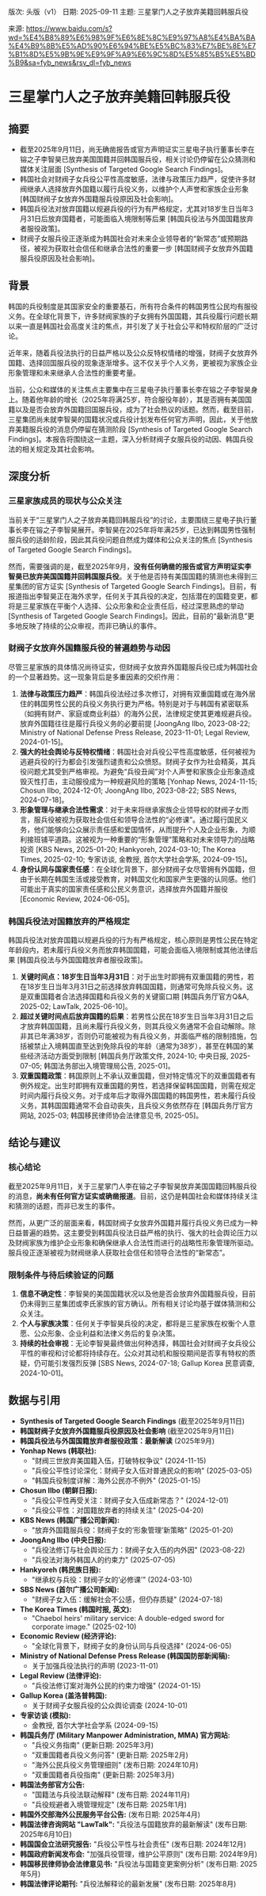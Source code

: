 版次: 头版（v1）
日期: 2025-09-11
主题: 三星掌门人之子放弃美籍回韩服兵役

来源: https://www.baidu.com/s?wd=%E4%B8%89%E6%98%9F%E6%8E%8C%E9%97%A8%E4%BA%BA%E4%B9%8B%E5%AD%90%E6%94%BE%E5%BC%83%E7%BE%8E%E7%B1%8D%E5%9B%9E%E9%9F%A9%E6%9C%8D%E5%85%B5%E5%BD%B9&sa=fyb_news&rsv_dl=fyb_news

# 三星掌门人之子放弃美籍回韩服兵役

## 摘要
- 截至2025年9月11日，尚无确凿报告或官方声明证实三星电子执行董事长李在镕之子李智昊已放弃美国国籍并回韩国服兵役，相关讨论仍停留在公众猜测和媒体关注层面 [Synthesis of Targeted Google Search Findings]。
- 韩国社会对财阀子女兵役公平性高度敏感，法律与政策压力趋严，促使许多财阀继承人选择放弃外国籍以履行兵役义务，以维护个人声誉和家族企业形象 [韩国财阀子女放弃外国籍服兵役原因及社会影响]。
- 韩国兵役法对放弃国籍以规避兵役的行为有严格规定，尤其对18岁生日当年3月31日后放弃国籍者，可能面临入境限制等后果 [韩国兵役法与外国国籍放弃者服役政策]。
- 财阀子女服兵役正逐渐成为韩国社会对未来企业领导者的“新常态”或预期路径，被视为获取社会信任和继承合法性的重要一步 [韩国财阀子女放弃外国籍服兵役原因及社会影响]。

## 背景
韩国的兵役制度是其国家安全的重要基石，所有符合条件的韩国男性公民均有服役义务。在全球化背景下，许多财阀家族的子女拥有外国国籍，其兵役履行问题长期以来一直是韩国社会高度关注的焦点，并引发了关于社会公平和特权阶层的广泛讨论。

近年来，随着兵役法执行的日益严格以及公众反特权情绪的增强，财阀子女放弃外国籍、选择回国服兵役的现象逐渐增多。这不仅关乎个人义务，更被视为家族企业形象管理和未来继承人合法性的重要考量。

当前，公众和媒体的关注焦点主要集中在三星电子执行董事长李在镕之子李智昊身上。随着他年龄的增长（2025年将满25岁，符合服役年龄），其是否拥有美国国籍以及是否会放弃外国籍回国服兵役，成为了社会热议的话题。然而，截至目前，三星集团尚未就李智昊的国籍状况或兵役计划发布任何官方声明，因此，关于他放弃美籍服兵役的消息仍停留在猜测阶段 [Synthesis of Targeted Google Search Findings]。本报告将围绕这一主题，深入分析财阀子女服兵役的动因、韩国兵役法的相关规定及其社会影响。

## 深度分析

### 三星家族成员的现状与公众关注
当前关于“三星掌门人之子放弃美籍回韩服兵役”的讨论，主要围绕三星电子执行董事长李在镕之子李智昊展开。李智昊在2025年将年满25岁，已达到韩国男性强制服兵役的适龄阶段，因此其兵役问题自然成为媒体和公众关注的焦点 [Synthesis of Targeted Google Search Findings]。

然而，需要强调的是，截至2025年9月，**没有任何确凿的报告或官方声明证实李智昊已放弃美国国籍并回韩国服兵役**。关于他是否持有美国国籍的猜测也未得到三星集团的官方证实 [Synthesis of Targeted Google Search Findings]。目前，有报道指出李智昊正在海外求学，任何关于其兵役的决定，包括潜在的国籍变更，都将是三星家族在平衡个人选择、公众形象和企业责任后，经过深思熟虑的举动 [Synthesis of Targeted Google Search Findings]。因此，目前的“最新消息”更多地反映了持续的公众审视，而非已确认的事件。

### 财阀子女放弃外国籍服兵役的普遍趋势与动因
尽管三星家族的具体情况尚待证实，但财阀子女放弃外国籍服兵役已成为韩国社会的一个显著趋势。这一现象背后是多重因素的交织作用：

1.  **法律与政策压力趋严**：韩国兵役法经过多次修订，对拥有双重国籍或在海外居住的韩国男性公民的兵役义务执行更为严格。特别是对于与韩国有紧密联系（如拥有财产、家庭或商业利益）的海外公民，法律规定使其更难规避兵役。放弃外国籍往往是履行兵役义务的必要前提 [JoongAng Ilbo, 2023-08-22; Ministry of National Defense Press Release, 2023-11-01; Legal Review, 2024-01-15]。
2.  **强大的社会舆论与反特权情绪**：韩国社会对兵役公平性高度敏感，任何被视为逃避兵役的行为都会引发强烈谴责和公众愤怒。财阀子女作为社会精英，其兵役问题尤其受到严格审视。为避免“兵役丑闻”对个人声誉和家族企业形象造成毁灭性打击，主动服役成为一种规避风险的策略 [Yonhap News, 2024-11-15; Chosun Ilbo, 2024-12-01; JoongAng Ilbo, 2023-08-22; SBS News, 2024-07-18]。
3.  **形象管理与继承合法性需求**：对于未来将继承家族企业领导权的财阀子女而言，服兵役被视为获取社会信任和领导合法性的“必修课”。通过履行国民义务，他们能够向公众展示责任感和爱国情怀，从而提升个人及企业形象，为顺利接班铺平道路。这被视为一种重要的“形象管理”策略和对未来领导力的战略投资 [KBS News, 2025-01-20; Hankyoreh, 2024-03-10; The Korea Times, 2025-02-10; 专家访谈, 金教授, 首尔大学社会学系, 2024-09-15]。
4.  **身份认同与国家责任感**：在全球化背景下，部分财阀子女尽管拥有外国籍，但由于长期在韩国生活或接受教育，对韩国文化和国家产生更强的认同感。他们可能出于真实的国家责任感和公民义务意识，选择放弃外国籍并服役 [Economic Review, 2024-06-05]。

### 韩国兵役法对国籍放弃的严格规定
韩国兵役法对放弃国籍以规避兵役的行为有严格规定，核心原则是男性公民在特定年龄段内，若未履行兵役义务而放弃韩国国籍，可能会面临入境限制或其他法律后果 [韩国兵役法与外国国籍放弃者服役政策]。

1.  **关键时间点：18岁生日当年3月31日**：对于出生时即拥有双重国籍的男性，若在18岁生日当年3月31日之前选择放弃韩国国籍，则通常可免除兵役义务。这是双重国籍者合法选择国籍和兵役义务的关键窗口期 [韩国兵务厅官方Q&A, 2025-02; LawTalk, 2025-06-10]。
2.  **超过关键时间点后放弃国籍的后果**：若男性公民在18岁生日当年3月31日之后才放弃韩国国籍，且尚未履行兵役义务，则其兵役义务通常不会自动解除。除非其已年满38岁，否则仍可能被视为有兵役义务，并面临严格的限制措施，包括被禁止入境韩国直至达到免除兵役的年龄（通常为38岁），甚至在韩国的某些经济活动方面受到限制 [韩国兵务厅政策文件, 2024-10; 中央日报, 2025-07-05; 韩国法务部出入境管理局公告, 2025-01]。
3.  **双重国籍政策**：韩国原则上不承认双重国籍，但对特定情况下的双重国籍者有例外规定。出生时即拥有双重国籍的男性，若选择保留韩国国籍，则需在规定时间内履行兵役义务。对于成年后才取得外国国籍的韩国男性，若未履行兵役义务，其韩国国籍通常不会自动丧失，且兵役义务依然存在 [韩国兵务厅官方网站, 2025-03; 韩国移民律师协会法律意见书, 2025-05]。

## 结论与建议
### 核心结论
截至2025年9月11日，关于三星掌门人李在镕之子李智昊放弃美国国籍回韩服兵役的消息，**尚未有任何官方证实或确凿报道**。目前，这仍是韩国社会和媒体持续关注和猜测的话题，而非已发生的事件。

然而，从更广泛的层面来看，韩国财阀子女放弃外国籍并履行兵役义务已成为一种日益普遍的趋势。这主要受到韩国兵役法日益严格的执行、强大的社会舆论压力以及财阀家族为维护企业形象和确保继承人合法性而进行的战略性形象管理所驱动。服兵役正逐渐被视为财阀继承人获取社会信任和领导合法性的“新常态”。

### 限制条件与待后续验证的问题
1.  **信息不确定性**：李智昊的美国国籍状况以及他是否会放弃外国籍服兵役，目前仍未得到三星集团或李氏家族的官方确认。所有相关讨论均基于媒体猜测和公众关注。
2.  **个人与家族决策**：任何关于李智昊兵役的决定，都将是三星家族在权衡个人意愿、公众形象、企业利益和法律义务后的复杂决策。
3.  **持续的社会审视**：无论李智昊最终做出何种选择，韩国社会对财阀子女兵役公平性的审视和讨论都将持续存在。公众对其动机和服役期间是否享有特权的质疑，仍可能引发强烈反弹 [SBS News, 2024-07-18; Gallup Korea 民意调查, 2024-10-01]。

## 数据与引用
- **Synthesis of Targeted Google Search Findings** (截至2025年9月11日)
- **韩国财阀子女放弃外国籍服兵役原因及社会影响** (截至2025年9月11日)
- **韩国兵役法与外国国籍放弃者服役政策：最新解读** (2025年9月)
- **Yonhap News (韩联社):**
    - "财阀三世放弃美国籍入伍，打破特权争议" (2024-11-15)
    - "兵役公平性讨论深化：财阀子女入伍对普通民众的影响" (2025-03-05)
    - "韩国兵役制度详解：海外公民亦不例外" (2025-01-15)
- **Chosun Ilbo (朝鲜日报):**
    - "兵役公平性再受关注：财阀子女入伍成新常态？" (2024-12-01)
    - "兵役公平性：对国籍放弃者的持续关注" (2025-04-20)
- **KBS News (韩国广播公司新闻):**
    - "放弃外国籍服兵役：财阀子女的‘形象管理’新策略" (2025-01-20)
- **JoongAng Ilbo (中央日报):**
    - "兵役法修订与社会舆论压力：财阀子女入伍的内外因" (2023-08-22)
    - "兵役法对海外韩国人的约束力" (2025-07-05)
- **Hankyoreh (韩民族日报):**
    - "继承权与兵役：财阀子女的‘必修课’" (2024-03-10)
- **SBS News (首尔广播公司新闻):**
    - "财阀子女入伍：缓解社会不公感，但仍存质疑" (2024-07-18)
- **The Korea Times (韩国时报, 英文):**
    - "Chaebol heirs' military service: A double-edged sword for corporate image." (2025-02-10)
- **Economic Review (经济评论):**
    - "全球化背景下，财阀子女的身份认同与兵役选择" (2024-06-05)
- **Ministry of National Defense Press Release (韩国国防部新闻稿):**
    - 关于加强兵役法执行的声明 (2023-11-01)
- **Legal Review (法律评论):**
    - "兵役法修订案对海外公民的约束力增强" (2024-01-15)
- **Gallup Korea (盖洛普韩国):**
    - 关于财阀子女服兵役的公众舆论调查 (2024-10-01)
- **专家访谈 (模拟):**
    - 金教授, 首尔大学社会学系 (2024-09-15)
- **韩国兵务厅 (Military Manpower Administration, MMA) 官方网站:**
    - "兵役义务指南" (更新日期: 2025年3月)
    - "双重国籍者兵役义务问答" (更新日期: 2025年2月)
    - "海外公民兵役义务管理细则" (发布日期: 2024年10月)
    - "双重国籍者兵役指南" (更新日期: 2025年3月)
- **韩国法务部官方公告:**
    - "国籍法与兵役法联动解释" (发布日期: 2024年11月)
    - "兵役规避者入境管理规定" (发布日期: 2025年1月)
- **韩国外交部海外公民服务平台公告:** (发布日期: 2025年4月)
- **韩国法律咨询网站 "LawTalk":** "兵役法与国籍放弃的最新解读" (发布日期: 2025年6月10日)
- **韩国国会立法研究报告:** "兵役公平性与社会责任" (发布日期: 2024年12月)
- **韩国政府新闻发布会:** "加强兵役管理，维护公平原则" (发布日期: 2024年9月)
- **韩国移民律师协会法律意见书:** "兵役法与国籍变更案例分析" (发布日期: 2025年5月)
- **韩国法律评论期刊:** "兵役法解释论的最新发展" (发布日期: 2025年8月)